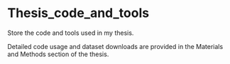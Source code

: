 # Thesis_code_and_tools
Store the code and tools used in my thesis.

Detailed code usage and dataset downloads are provided in the Materials and Methods section of the thesis.
